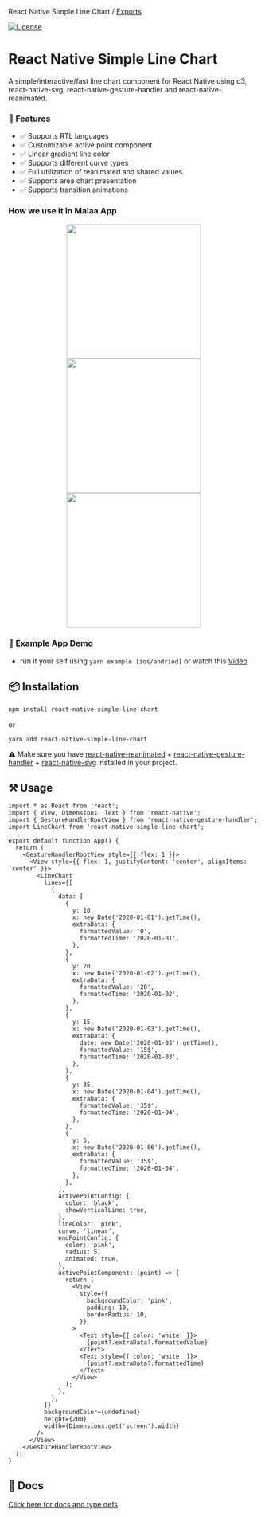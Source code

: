 React Native Simple Line Chart / [Exports](modules.md)

[![License](http://img.shields.io/badge/license-MIT-green.svg?style=flat)](https://github.com/Malaa-tech/react-native-simple-line-chart)

# React Native Simple Line Chart
A simple/interactive/fast line chart component for React Native using d3, react-native-svg, react-native-gesture-handler and react-native-reanimated.

### 🦄 Features
- ✅  Supports RTL languages   
- ✅  Customizable active point component  
- ✅  Linear gradient line color  
- ✅  Supports different curve types  
- ✅  Full utilization of reanimated and shared values  
- ✅  Supports area chart presentation
- ✅  Supports transition animations

 
### How we use it in Malaa App
<p align="center">
<img src="https://user-images.githubusercontent.com/24798045/216769217-b993ec1a-fe57-438b-a32b-22ee2ac91a59.gif" width="270"/>
<img src="https://user-images.githubusercontent.com/24798045/216769222-036ed3b7-a40c-4589-b129-7443737ade25.gif" width="270"/>
<img src="https://user-images.githubusercontent.com/24798045/216769372-9d8dc695-71f9-488d-8bba-e804de9dc5ba.gif" width="270"/>
</p>

### 🔮 Example App Demo
- run it your self using ```yarn example [ios/andriod]``` or watch this [Video](https://user-images.githubusercontent.com/24798045/216169227-8044461f-9d2d-4990-b3aa-c15e2b3464e2.mp4)

## 📦 Installation
```bash | pure
npm install react-native-simple-line-chart
```
or
```bash | pure
yarn add react-native-simple-line-chart
```
⚠️ Make sure you have [react-native-reanimated](https://docs.swmansion.com/react-native-reanimated/) + [react-native-gesture-handler](https://docs.swmansion.com/react-native-gesture-handler/docs/) + [react-native-svg](https://github.com/software-mansion/react-native-svg) installed in your project.

## ⚒️ Usage
```tsx | pure
import * as React from 'react';
import { View, Dimensions, Text } from 'react-native';
import { GestureHandlerRootView } from 'react-native-gesture-handler';
import LineChart from 'react-native-simple-line-chart';

export default function App() {
  return (
    <GestureHandlerRootView style={{ flex: 1 }}>
      <View style={{ flex: 1, justifyContent: 'center', alignItems: 'center' }}>
        <LineChart
          lines={[
            {
              data: [
                {
                  y: 10,
                  x: new Date('2020-01-01').getTime(),
                  extraData: {
                    formattedValue: '0',
                    formattedTime: '2020-01-01',
                  },
                },
                {
                  y: 20,
                  x: new Date('2020-01-02').getTime(),
                  extraData: {
                    formattedValue: '20',
                    formattedTime: '2020-01-02',
                  },
                },
                {
                  y: 15,
                  x: new Date('2020-01-03').getTime(),
                  extraData: {
                    date: new Date('2020-01-03').getTime(),
                    formattedValue: '15$',
                    formattedTime: '2020-01-03',
                  },
                },
                {
                  y: 35,
                  x: new Date('2020-01-04').getTime(),
                  extraData: {
                    formattedValue: '35$',
                    formattedTime: '2020-01-04',
                  },
                },
                {
                  y: 5,
                  x: new Date('2020-01-06').getTime(),
                  extraData: {
                    formattedValue: '35$',
                    formattedTime: '2020-01-04',
                  },
                },
              ],
              activePointConfig: {
                color: 'black',
                showVerticalLine: true,
              },
              lineColor: 'pink',
              curve: 'linear',
              endPointConfig: {
                color: 'pink',
                radius: 5,
                animated: true,
              },
              activePointComponent: (point) => {
                return (
                  <View
                    style={{
                      backgroundColor: 'pink',
                      padding: 10,
                      borderRadius: 10,
                    }}
                  >
                    <Text style={{ color: 'white' }}>
                      {point?.extraData?.formattedValue}
                    </Text>
                    <Text style={{ color: 'white' }}>
                      {point?.extraData?.formattedTime}
                    </Text>
                  </View>
                );
              },
            },
          ]}
          backgroundColor={undefined}
          height={200}
          width={Dimensions.get('screen').width}
        />
      </View>
    </GestureHandlerRootView>
  );
}
```

## 📖 Docs 
[Click here for docs and type defs](https://github.com/Malaa-tech/react-native-simple-line-chart/blob/main/docs/modules.md)
